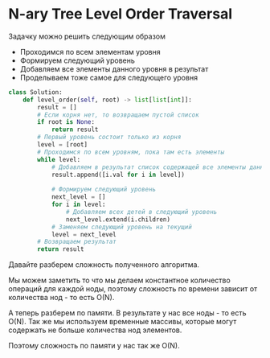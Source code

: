 # N-ary Tree Level Order Traversal

Задачку можно решить следующим образом

- Проходимся по всем элементам уровня
- Формируем следующий уровень
- Добавляем все элементы данного уровня в результат
- Проделываем тоже самое для следующего уровня


```python
class Solution:
    def level_order(self, root) -> list[list[int]]:
        result = []
        # Если корня нет, то возвращаем пустой список
        if root is None:
            return result
        # Первый уровень состоит только из корня
        level = [root]
        # Проходимся по всем уровням, пока там есть элементы
        while level:
            # Добавляем в результат список содержащей все элементы данного уровня
            result.append([i.val for i in level])
            
            # Формируем следующий уровень
            next_level = []
            for i in level:
                # Добавляем всех детей в следующий уровень
                next_level.extend(i.children)
            # Заменяем следующий уровень на текущий 
            level = next_level
        # Возвращаем результат
        return result
```

Давайте разберем сложность полученного алгоритма.

Мы можем заметить то что мы делаем константное количество операций для каждой ноды, поэтому сложность по времени зависит от
количества нод - то есть O(N).

А теперь разберем по памяти.
В результате у нас все ноды - то есть O(N). Так же мы используем временные массивы, которые могут содержать не больше количества нод элементов.

Поэтому сложность по памяти у нас так же O(N).